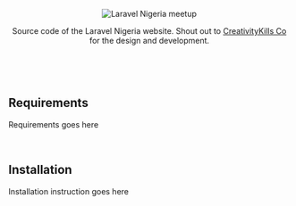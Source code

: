 <p align="center">
    <img src="https://user-images.githubusercontent.com/807318/27274054-b06652c6-54c9-11e7-83ab-f4a3fa6109b7.jpeg" alt="Laravel Nigeria meetup">
</p>
<p align="center">Source code of the Laravel Nigeria website. Shout out to <a href="https://creativitykills.co" target="_blank">CreativityKills Co</a> for the design and development.</p>

<p>&nbsp;</p>
<p>&nbsp;</p>

## Requirements
Requirements goes here

<p>&nbsp;</p>

## Installation
Installation instruction goes here